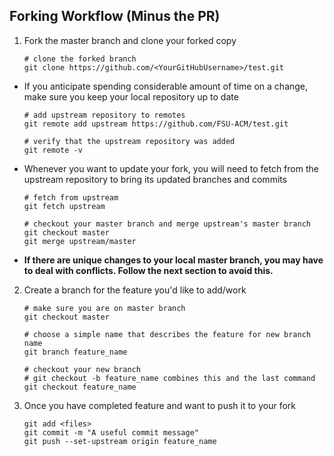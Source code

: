 ## Forking Workflow (Minus the PR)
1. Fork the master branch and clone your forked copy
    ```
    # clone the forked branch
    git clone https://github.com/<YourGitHubUsername>/test.git
    ```  
  * If you anticipate spending considerable amount of time on a change, make sure you keep your local repository up to date  
    ```
    # add upstream repository to remotes
    git remote add upstream https://github.com/FSU-ACM/test.git
    
    # verify that the upstream repository was added
    git remote -v
    ```
  * Whenever you want to update your fork, you will need to fetch from the upstream repository to bring its updated branches and commits
    ```
    # fetch from upstream
    git fetch upstream

    # checkout your master branch and merge upstream's master branch
    git checkout master
    git merge upstream/master
    ```
  * **If there are unique changes to your local master branch, you may have to deal with conflicts. Follow the next section to avoid this.**  
2. Create a branch for the feature you'd like to add/work
    ```
    # make sure you are on master branch
    git checkout master

    # choose a simple name that describes the feature for new branch name
    git branch feature_name

    # checkout your new branch
    # git checkout -b feature_name combines this and the last command
    git checkout feature_name
    ```
3. Once you have completed feature and want to push it to your fork
    ```
    git add <files>
    git commit -m "A useful commit message"
    git push --set-upstream origin feature_name
    ```
